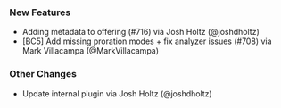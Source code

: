 ### New Features
* Adding metadata to offering (#716) via Josh Holtz (@joshdholtz)
* [BC5] Add missing proration modes + fix analyzer issues (#708) via Mark Villacampa (@MarkVillacampa)
### Other Changes
* Update internal plugin via Josh Holtz (@joshdholtz)
